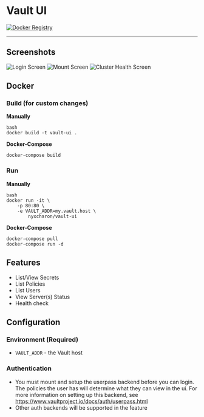# Vault UI

[![Docker Registry](https://img.shields.io/docker/pulls/nyxcharon/vault-ui.svg)](https://registry.hub.docker.com/u/nyxcharon/vault-ui)

---

## Screenshots
![Login Screen](/screenshots/login.png?raw=true)
![Mount Screen](/screenshots/mounts.png?raw=true)
![Cluster Health Screen](/screenshots/cluster.png?raw=true)


## Docker

### Build (for custom changes)

__Manually__

```
bash
docker build -t vault-ui .
```

__Docker-Compose__

```
docker-compose build
```

### Run

__Manually__

```
bash
docker run -it \
    -p 80:80 \
    -e VAULT_ADDR=my.vault.host \
        nyxcharon/vault-ui
```

__Docker-Compose__

```
docker-compose pull
docker-compose run -d
```


## Features
* List/View Secrets
* List Policies
* List Users
* View Server(s) Status
* Health check

## Configuration
### Environment (Required)
  * `VAULT_ADDR` - the Vault host
  
### Authentication
  * You must mount and setup the userpass backend before you can login. The policies the user has will determine what they can view in the ui. For more information on setting up this backend, see https://www.vaultproject.io/docs/auth/userpass.html
  * Other auth backends will be supported in the feature
